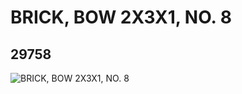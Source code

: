 # BRICK, BOW 2X3X1, NO. 8
## 29758
![BRICK, BOW 2X3X1, NO. 8](https://lc-www-live-s.legocdn.com/media/bricks/5/2/6175395.jpg)